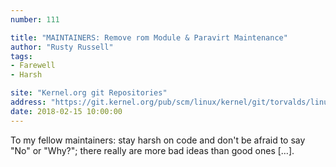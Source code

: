 ```yaml
---
number: 111

title: "MAINTAINERS: Remove rom Module & Paravirt Maintenance"
author: "Rusty Russell"
tags:
- Farewell
- Harsh

site: "Kernel.org git Repositories"
address: "https://git.kernel.org/pub/scm/linux/kernel/git/torvalds/linux.git/commit/?id=ed875ea1fcc6c34ea232610c3041d0978e327bbe"
date: 2018-02-15 10:00:00
---
```


To my fellow maintainers: stay harsh on code and don't be afraid to say "No" or "Why?"; there really are more bad ideas than good ones […].
